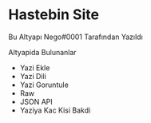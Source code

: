 # Hastebin Site


Bu Altyapı Nego#0001 Tarafından Yazıldı



Altyapida Bulunanlar

+ Yazi Ekle
+ Yazi Dili
+ Yazi Goruntule
+ Raw
+ JSON API
+ Yaziya Kac Kisi Bakdi